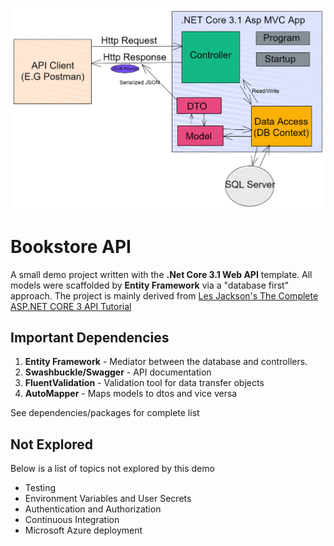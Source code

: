 ﻿![image info](./Application-Architecture.png)


# Bookstore API

A small demo project written with the **.Net Core 3.1 Web API** template.  All models were scaffolded by **Entity Framework** via a "database first" approach. The project is mainly derived from [Les Jackson's The Complete ASP.NET CORE 3 API Tutorial ](https://www.amazon.com/Complete-ASP-NET-Core-Tutorial-Hands/dp/1484262549)


## Important Dependencies

 1. **Entity Framework** - Mediator between the database and controllers.
 2. **Swashbuckle/Swagger** - API documentation
 3. **FluentValidation** - Validation tool for data transfer objects
 4. **AutoMapper** - Maps models to dtos and vice versa
 

See dependencies/packages for complete list

## Not Explored

Below is a list of topics not explored by this demo

 - Testing 
 - Environment Variables and User Secrets
 - Authentication and Authorization
 - Continuous Integration
 - Microsoft Azure deployment
